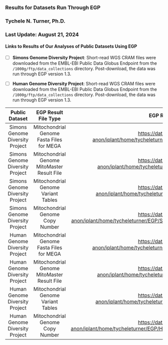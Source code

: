 ### Results for Datasets Run Through EGP
### Tychele N. Turner, Ph.D.
### Last Update: August 21, 2024

#### Links to Results of Our Analyses of Public Datasets Using EGP

- [ ] **Simons Genome Diversity Project**: Short-read WGS CRAM files were downloaded from the EMBL-EBI Public Data Globus Endpoint from the `/1000g/ftp/data_collections` directory. Post-download, the data was run through EGP version 1.3.
- [ ] **Human Genome Diversity Project**: Short-read WGS CRAM files were downloaded from the EMBL-EBI Public Data Globus Endpoint from the `/1000g/ftp/data_collections` directory. Post-download, the data was run through EGP version 1.3.


| Public Dataset | EGP Result File Type | EGP Result File Link | MD5 |
| :---: | :---: | :---: | :---: |
| Simons Genome Diversity Project | Mitochondrial Genome Fasta Files for MEGA | https://data.cyverse.org/dav-anon/iplant/home/tycheleturner/EGP/SGDP/mtgenome_fasta.tar.bz2 | 86b09553f80926c1c29c57000ec1a88f | 
| Simons Genome Diversity Project | Mitochondrial Genome MitoMaster Result File | https://data.cyverse.org/dav-anon/iplant/home/tycheleturner/EGP/SGDP/haplogroups.tar.bz2 | 010026d77bee81e7b8daf5836bd12da3 |
| Simons Genome Diversity Project | Mitochondrial Genome Variant Tables | https://data.cyverse.org/dav-anon/iplant/home/tycheleturner/EGP/SGDP/variant_tables.tar.bz2 | f1ea3edf4a82b42f2028467fb3544dc4 |
| Simons Genome Diversity Project | Mitochondrial Genome Copy Number | https://data.cyverse.org/dav-anon/iplant/home/tycheleturner/EGP/SGDP/SGDP_mitochondrial_copy_numbers.txt.gz | 4872eeb792c214ad49662e98e4b14620 |
| Human Genome Diversity Project | Mitochondrial Genome Fasta Files for MEGA | https://data.cyverse.org/dav-anon/iplant/home/tycheleturner/EGP/HGDP/mtgenome_fasta.tar.bz2 | 87cadafa438ae3621add206e41de4274 |
| Human Genome Diversity Project | Mitochondrial Genome MitoMaster Result File | https://data.cyverse.org/dav-anon/iplant/home/tycheleturner/EGP/HGDP/haplogroups.tar.bz2 | 99f850dc1f8f8897659cf1e192036685 |
| Human Genome Diversity Project | Mitochondrial Genome Variant Tables | https://data.cyverse.org/dav-anon/iplant/home/tycheleturner/EGP/HGDP/variant_tables.tar.bz2 | 995f30b74c4bb094a674b1a994853246 |
| Human Genome Diversity Project | Mitochondrial Genome Copy Number | https://data.cyverse.org/dav-anon/iplant/home/tycheleturner/EGP/HGDP/HGDP_mitochondrial_copy_numbers.txt.gz | e79e61efab4c491fa2825b7d1853df58 |

